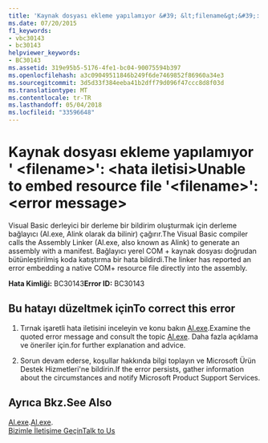 ```yaml
---
title: 'Kaynak dosyası ekleme yapılamıyor &#39; &lt;filename&gt;&#39;: &lt;hata iletisi&gt;'
ms.date: 07/20/2015
f1_keywords:
- vbc30143
- bc30143
helpviewer_keywords:
- BC30143
ms.assetid: 319e95b5-5176-4fe1-bc04-90075594b397
ms.openlocfilehash: a3c09049511846b249f6de7469852f86960a34e3
ms.sourcegitcommit: 3d5d33f384eeba41b2dff79d096f47ccc8d8f03d
ms.translationtype: MT
ms.contentlocale: tr-TR
ms.lasthandoff: 05/04/2018
ms.locfileid: "33596648"
---
```

# <a name="unable-to-embed-resource-file-39ltfilenamegt39-lterror-messagegt"></a><span data-ttu-id="8988c-102">Kaynak dosyası ekleme yapılamıyor &#39; &lt;filename&gt;&#39;: &lt;hata iletisi&gt;</span><span class="sxs-lookup"><span data-stu-id="8988c-102">Unable to embed resource file &#39;&lt;filename&gt;&#39;: &lt;error message&gt;</span></span>
<span data-ttu-id="8988c-103">Visual Basic derleyici bir derleme bir bildirim oluşturmak için derleme bağlayıcı (Al.exe, Alink olarak da bilinir) çağırır.</span><span class="sxs-lookup"><span data-stu-id="8988c-103">The Visual Basic compiler calls the Assembly Linker (Al.exe, also known as Alink) to generate an assembly with a manifest.</span></span> <span data-ttu-id="8988c-104">Bağlayıcı yerel COM + kaynak dosyası doğrudan bütünleştirilmiş koda katıştırma bir hata bildirdi.</span><span class="sxs-lookup"><span data-stu-id="8988c-104">The linker has reported an error embedding a native COM+ resource file directly into the assembly.</span></span>  
  
 <span data-ttu-id="8988c-105">**Hata Kimliği:** BC30143</span><span class="sxs-lookup"><span data-stu-id="8988c-105">**Error ID:** BC30143</span></span>  
  
## <a name="to-correct-this-error"></a><span data-ttu-id="8988c-106">Bu hatayı düzeltmek için</span><span class="sxs-lookup"><span data-stu-id="8988c-106">To correct this error</span></span>  
  
1.  <span data-ttu-id="8988c-107">Tırnak işaretli hata iletisini inceleyin ve konu bakın [Al.exe](../../../framework/tools/al-exe-assembly-linker.md).</span><span class="sxs-lookup"><span data-stu-id="8988c-107">Examine the quoted error message and consult the topic [Al.exe](../../../framework/tools/al-exe-assembly-linker.md).</span></span> <span data-ttu-id="8988c-108">Daha fazla açıklama ve öneriler için.</span><span class="sxs-lookup"><span data-stu-id="8988c-108">for further explanation and advice.</span></span>  
  
2.  <span data-ttu-id="8988c-109">Sorun devam ederse, koşullar hakkında bilgi toplayın ve Microsoft Ürün Destek Hizmetleri'ne bildirin.</span><span class="sxs-lookup"><span data-stu-id="8988c-109">If the error persists, gather information about the circumstances and notify Microsoft Product Support Services.</span></span>  
  
## <a name="see-also"></a><span data-ttu-id="8988c-110">Ayrıca Bkz.</span><span class="sxs-lookup"><span data-stu-id="8988c-110">See Also</span></span>  

 <span data-ttu-id="8988c-111">[Al.exe](../../../framework/tools/al-exe-assembly-linker.md).</span><span class="sxs-lookup"><span data-stu-id="8988c-111">[Al.exe](../../../framework/tools/al-exe-assembly-linker.md).</span></span>  
 [<span data-ttu-id="8988c-112">Bizimle İletişime Geçin</span><span class="sxs-lookup"><span data-stu-id="8988c-112">Talk to Us</span></span>](/visualstudio/ide/talk-to-us)
